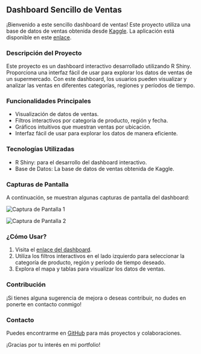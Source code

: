 ## Dashboard Sencillo de Ventas

¡Bienvenido a este sencillo dashboard de ventas! Este proyecto utiliza una base de datos de ventas obtenida desde [Kaggle](https://www.kaggle.com/datasets/mohammadkaiftahir/superstore-sales-dataset). La aplicación está disponible en este [enlace](https://mblaya.shinyapps.io/dashboard/).

### Descripción del Proyecto

Este proyecto es un dashboard interactivo desarrollado utilizando R Shiny. Proporciona una interfaz fácil de usar para explorar los datos de ventas de un supermercado. Con este dashboard, los usuarios pueden visualizar y analizar las ventas en diferentes categorías, regiones y períodos de tiempo.

### Funcionalidades Principales

- Visualización de datos de ventas.
- Filtros interactivos por categoría de producto, región y fecha.
- Gráficos intuitivos que muestran ventas por ubicación.
- Interfaz fácil de usar para explorar los datos de manera eficiente.

### Tecnologías Utilizadas

- R Shiny: para el desarrollo del dashboard interactivo.
- Base de Datos: La base de datos de ventas obtenida de Kaggle.

### Capturas de Pantalla

A continuación, se muestran algunas capturas de pantalla del dashboard:

![Captura de Pantalla 1](screenshot1.png)

![Captura de Pantalla 2](screenshot2.png)

### ¿Cómo Usar?

1. Visita el [enlace del dashboard](https://mblaya.shinyapps.io/dashboard/).
2. Utiliza los filtros interactivos en el lado izquierdo para seleccionar la categoría de producto, región y período de tiempo deseado.
3. Explora el mapa y tablas para visualizar los datos de ventas.

### Contribución

¡Si tienes alguna sugerencia de mejora o deseas contribuir, no dudes en ponerte en contacto conmigo!

### Contacto

Puedes encontrarme en [GitHub](https://github.com/tu_usuario) para más proyectos y colaboraciones.

¡Gracias por tu interés en mi portfolio!
